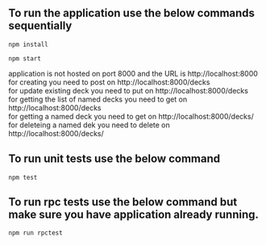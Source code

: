 ## To run the application use the below commands sequentially
```
npm install

npm start
```
application is not hosted on port 8000 and the URL is http://localhost:8000 <br />
for creating you need to post on http://localhost:8000/decks <br />
for update existing deck you need to put on http://localhost:8000/decks <br />
for getting the list of named decks you need to get on  http://localhost:8000/decks <br />
for getting a named deck you need to get on  http://localhost:8000/decks/<name> <br />
for deleteing a named dek you need to delete on  http://localhost:8000/decks/<name> <br />
## To run unit tests use the below command
```
npm test
```
## To run rpc tests use the below command but make sure you have application already running.
```
npm run rpctest
```
